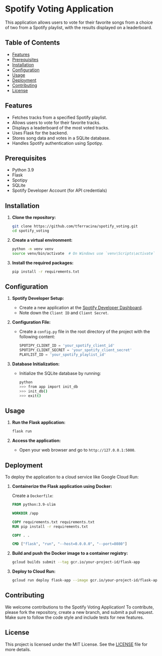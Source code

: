 # Spotify Voting Application

This application allows users to vote for their favorite songs from a choice of two from a Spotify playlist, with the results displayed on a leaderboard.

## Table of Contents

- [Features](#features)
- [Prerequisites](#prerequisites)
- [Installation](#installation)
- [Configuration](#configuration)
- [Usage](#usage)
- [Deployment](#deployment)
- [Contributing](#contributing)
- [License](#license)

## Features

- Fetches tracks from a specified Spotify playlist.
- Allows users to vote for their favorite tracks.
- Displays a leaderboard of the most voted tracks.
- Uses Flask for the backend.
- Stores song data and votes in a SQLite database.
- Handles Spotify authentication using Spotipy.

## Prerequisites

- Python 3.9
- Flask
- Spotipy
- SQLite
- Spotify Developer Account (for API credentials)

## Installation

1. **Clone the repository:**

    ```bash
    git clone https://github.com/tferracina/spotify_voting.git
    cd spotify_voting
    ```

2. **Create a virtual environment:**

    ```bash
    python -m venv venv
    source venv/bin/activate  # On Windows use `venv\Scripts\activate`
    ```

3. **Install the required packages:**

    ```bash
    pip install -r requirements.txt
    ```

## Configuration

1. **Spotify Developer Setup:**
    - Create a new application at the [Spotify Developer Dashboard](https://developer.spotify.com/dashboard/applications).
    - Note down the `Client ID` and `Client Secret`.

2. **Configuration File:**
    - Create a `config.py` file in the root directory of the project with the following content:

      ```python
      SPOTIPY_CLIENT_ID = 'your_spotify_client_id'
      SPOTIPY_CLIENT_SECRET = 'your_spotify_client_secret'
      PLAYLIST_ID = 'your_spotify_playlist_id'
      ```

3. **Database Initialization:**
    - Initialize the SQLite database by running:

      ```bash
      python
      >>> from app import init_db
      >>> init_db()
      >>> exit()
      ```

## Usage

1. **Run the Flask application:**

    ```bash
    flask run
    ```

2. **Access the application:**
    - Open your web browser and go to `http://127.0.0.1:5000`.

## Deployment

To deploy the application to a cloud service like Google Cloud Run:

1. **Containerize the Flask application using Docker:**

    Create a `Dockerfile`:

    ```dockerfile
    FROM python:3.9-slim

    WORKDIR /app

    COPY requirements.txt requirements.txt
    RUN pip install -r requirements.txt

    COPY . .

    CMD ["flask", "run", "--host=0.0.0.0", "--port=8080"]
    ```

2. **Build and push the Docker image to a container registry:**

    ```bash
    gcloud builds submit --tag gcr.io/your-project-id/flask-app
    ```

3. **Deploy to Cloud Run:**

    ```bash
    gcloud run deploy flask-app --image gcr.io/your-project-id/flask-app --platform managed --region us-central1
    ```

## Contributing

We welcome contributions to the Spotify Voting Application! To contribute, please fork the repository, create a new branch, and submit a pull request. Make sure to follow the code style and include tests for new features.

## License

This project is licensed under the MIT License. See the [LICENSE](LICENSE) file for more details.
